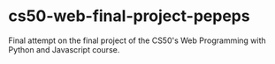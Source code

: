 # cs50-web-final-project-pepeps
Final attempt on the final project of the CS50's Web Programming with Python and Javascript course.
